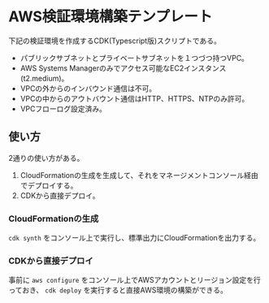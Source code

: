 # AWS検証環境構築テンプレート

下記の検証環境を作成するCDK(Typescript版)スクリプトである。

- パブリックサブネットとプライベートサブネットを１つづつ持つVPC。
- AWS Systems Managerのみでアクセス可能なEC2インスタンス(t2.medium)。
- VPCの外からのインバウンド通信は不可。
- VPCの中からのアウトバウント通信はHTTP、HTTPS、NTPのみ許可。
- VPCフローログ設定済み。

## 使い方

2通りの使い方がある。

1. CloudFormationの生成を生成して、それをマネージメントコンソール経由でデプロイする。
2. CDKから直接デプロイ。

### CloudFormationの生成

`cdk synth` をコンソール上で実行し、標準出力にCloudFormationを出力する。

### CDKから直接デプロイ

事前に `aws configure` をコンソール上でAWSアカウントとリージョン設定を行っておき、
`cdk deploy` を実行すると直接AWS環境の構築ができる。

